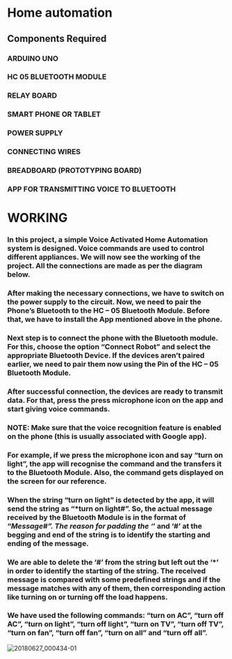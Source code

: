 # Home automation
## Components Required

### ARDUINO UNO    
### HC 05  BLUETOOTH MODULE    
### RELAY BOARD    
### SMART PHONE OR TABLET    
### POWER SUPPLY  
### CONNECTING WIRES
### BREADBOARD (PROTOTYPING BOARD)
### APP FOR TRANSMITTING VOICE TO BLUETOOTH

# WORKING

### In this project, a simple Voice Activated Home Automation system is designed. Voice commands are used to control different appliances. We will now see the working of the project. All the connections are made as per the diagram below.
### After making the necessary connections, we have to switch on the power supply to the circuit. Now, we need to pair the Phone’s Bluetooth to the HC – 05 Bluetooth Module. Before that, we have to install the App mentioned above in the phone. 
### Next step is to connect the phone with the Bluetooth module. For this, choose the option “Connect Robot” and select the appropriate Bluetooth Device. If the devices aren’t paired earlier, we need to pair them now using the Pin of the HC – 05 Bluetooth Module.

### After successful connection, the devices are ready to transmit data. For that, press the press microphone icon on the app and start giving voice commands.
### NOTE: Make sure that the voice recognition feature is enabled on the phone (this is usually associated with Google app).
### For example, if we press the microphone icon and say “turn on light”, the app will recognise the command and the transfers it to the Bluetooth Module. Also, the command gets displayed on the screen for our reference.

### When the string “turn on light” is detected by the app, it will send the string as “*turn on light#”. So, the actual message received by the Bluetooth Module is in the format of “*Message#”. The reason for padding the ‘*’ and ‘#’ at the begging and end of the string is to identify the starting and ending of the message.
### We are able to delete the ‘#’ from the string but left out the ‘*’ in order to identify the starting of the string. The received message is compared with some predefined strings and if the message matches with any of them, then corresponding action like turning on or turning off the load happens.
### We have used the following commands: “turn on AC”, “turn off AC”, “turn on light”, “turn off light”, “turn on TV”, “turn off TV”, “turn on fan”, “turn off fan”, “turn on all” and “turn off all”.  


![20180627_000434-01](https://user-images.githubusercontent.com/70061105/107076607-a7919200-6811-11eb-9fda-270279f45a59.jpeg)
